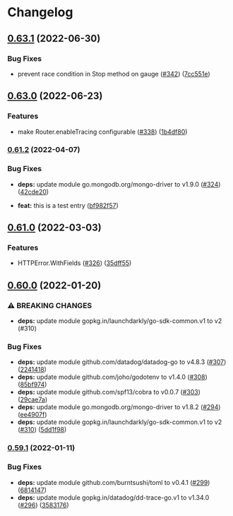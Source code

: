 # Changelog

## [0.63.1](https://github.com/netlify/netlify-commons/compare/v0.63.0...v0.63.1) (2022-06-30)


### Bug Fixes

* prevent race condition in Stop method on gauge ([#342](https://github.com/netlify/netlify-commons/issues/342)) ([7cc551e](https://github.com/netlify/netlify-commons/commit/7cc551e05a40409579636bccc485fcb725e6acac))

## [0.63.0](https://github.com/netlify/netlify-commons/compare/v0.62.0...v0.63.0) (2022-06-23)


### Features

* make Router.enableTracing configurable ([#338](https://github.com/netlify/netlify-commons/issues/338)) ([1b4df80](https://github.com/netlify/netlify-commons/commit/1b4df8001c2679f9885fc2eabdc2f74fa8fbfd0e))

### [0.61.2](https://github.com/netlify/netlify-commons/compare/v0.61.1...v0.61.2) (2022-04-07)


### Bug Fixes

* **deps:** update module go.mongodb.org/mongo-driver to v1.9.0 ([#324](https://github.com/netlify/netlify-commons/issues/324)) ([42cde20](https://github.com/netlify/netlify-commons/commit/42cde20b8049a705ffb503bd1098e94e1977c6ae))

* **feat:** this is a test entry ([bf982f57](https://github.com/netlify/netlify-commons/commit/bf982f574dcf33b4227adfd985037ef551ffdc17))

## [0.61.0](https://github.com/netlify/netlify-commons/compare/v0.60.1...v0.61.0) (2022-03-03)


### Features

* HTTPError.WithFields ([#326](https://github.com/netlify/netlify-commons/issues/326)) ([35dff55](https://github.com/netlify/netlify-commons/commit/35dff55f61dc72b8486f77ebe860c563cce46e87))

## [0.60.0](https://github.com/netlify/netlify-commons/compare/v0.59.1...v0.60.0) (2022-01-20)


### ⚠ BREAKING CHANGES

* **deps:** update module gopkg.in/launchdarkly/go-sdk-common.v1 to v2 (#310)

### Bug Fixes

* **deps:** update module github.com/datadog/datadog-go to v4.8.3 ([#307](https://github.com/netlify/netlify-commons/issues/307)) ([2241418](https://github.com/netlify/netlify-commons/commit/22414185c890dc3bfceb9998a5fb6531a28c6357))
* **deps:** update module github.com/joho/godotenv to v1.4.0 ([#308](https://github.com/netlify/netlify-commons/issues/308)) ([85bf974](https://github.com/netlify/netlify-commons/commit/85bf974ebd8b3f466e136368e33c4d59e8c7063a))
* **deps:** update module github.com/spf13/cobra to v0.0.7 ([#303](https://github.com/netlify/netlify-commons/issues/303)) ([29cae7a](https://github.com/netlify/netlify-commons/commit/29cae7afc618dad3b8fb1ab70377c51fcf862615))
* **deps:** update module go.mongodb.org/mongo-driver to v1.8.2 ([#294](https://github.com/netlify/netlify-commons/issues/294)) ([ee4907f](https://github.com/netlify/netlify-commons/commit/ee4907f0a71a2239075ce93701f8818942f9d751))
* **deps:** update module gopkg.in/launchdarkly/go-sdk-common.v1 to v2 ([#310](https://github.com/netlify/netlify-commons/issues/310)) ([5dd1f98](https://github.com/netlify/netlify-commons/commit/5dd1f98d43c23ab3a02641da5664352d1ea43111))

### [0.59.1](https://github.com/netlify/netlify-commons/compare/v0.59.0...v0.59.1) (2022-01-11)


### Bug Fixes

* **deps:** update module github.com/burntsushi/toml to v0.4.1 ([#299](https://github.com/netlify/netlify-commons/issues/299)) ([6814147](https://github.com/netlify/netlify-commons/commit/6814147f2a9d7770e5ff39f613f73e9964086935))
* **deps:** update module gopkg.in/datadog/dd-trace-go.v1 to v1.34.0 ([#296](https://github.com/netlify/netlify-commons/issues/296)) ([3583176](https://github.com/netlify/netlify-commons/commit/358317674fba72652d2c52a986ff58ace34b818c))
